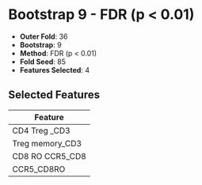 # Bootstrap 9 - FDR (p < 0.01)

- **Outer Fold**: 36
- **Bootstrap**: 9
- **Method**: FDR (p < 0.01)
- **Fold Seed**: 85
- **Features Selected**: 4

## Selected Features

| Feature |
|---------|
| CD4 Treg _CD3 |
| Treg memory_CD3 |
| CD8 RO CCR5_CD8 |
| CCR5_CD8RO |

